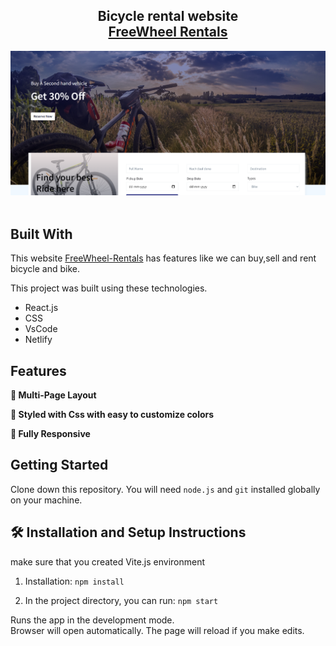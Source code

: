 <h2 align="center">
  Bicycle rental website<br/>
  <a href="https://free-wheel-rentals.netlify.app/" target="_blank">FreeWheel Rentals</a>
</h2>
<div align="center">
  <img alt="Demo" src="./project.png" />
</div>

<br/>




## Built With

This website <a href="https://free-wheel-rentals.netlify.app/" target="_blank">FreeWheel-Rentals</a> has features like we can buy,sell and rent bicycle and bike.<br/>

This project was built using these technologies.

- React.js
- CSS
- VsCode
- Netlify

## Features

**📖 Multi-Page Layout**

**🎨 Styled with Css with easy to customize colors**

**📱 Fully Responsive**

## Getting Started

Clone down this repository. You will need `node.js` and `git` installed globally on your machine.

## 🛠 Installation and Setup Instructions
make sure that you created Vite.js environment

1. Installation: `npm install`

2. In the project directory, you can run: `npm start`

Runs the app in the development mode.\
Browser will open automatically.
The page will reload if you make edits.

